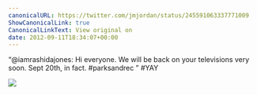 ```yaml
---
canonicalURL: https://twitter.com/jmjordan/status/245591063337771009
ShowCanonicalLink: true
CanonicalLinkText: View original on
date: 2012-09-11T18:34:07+00:00
---
```

“@iamrashidajones: Hi everyone. We will be back on your televisions very soon. Sept 20th, in fact. #parksandrec ” #YAY

![](/images/245591063337771009-A2h8f6lCMAAgkH7.jpg)